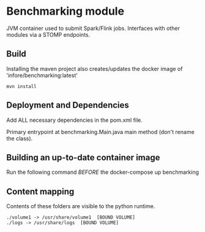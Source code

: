 # Benchmarking module

JVM container used to submit Spark/Flink jobs. Interfaces with other modules via a STOMP endpoints.


## Build

Installing the maven project also creates/updates the docker image of 'infore/benchmarking:latest'

    mvn install


## Deployment and Dependencies

Add ALL necessary dependencies in the pom.xml file.

Primary entrypoint at benchmarking.Main.java main method (don't rename the class).


## Building an up-to-date container image

Run the following command *BEFORE* the docker-compose up benchmarking


## Content mapping

Contents of these folders are visible to the python runtime.

    ./volume1 -> /usr/share/volume1  [BOUND VOLUME]
    ./logs -> /usr/share/logs  [BOUND VOLUME]
